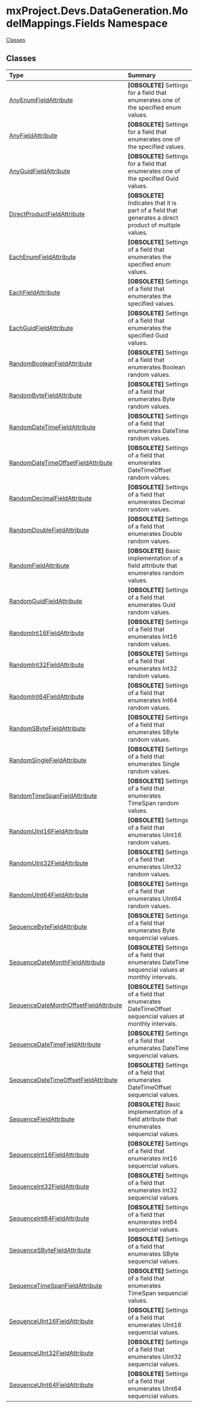 ﻿

# mxProject.Devs.DataGeneration.ModelMappings.Fields Namespace

[Classes](#Classes)&nbsp;&nbsp;

## Classes
|Type|Summary|
|:--|:--|
| [AnyEnumFieldAttribute](../mxProject.Devs.DataGeneration.ModelMappings.Fields/AnyEnumFieldAttribute.md) | **[OBSOLETE]** Settings for a field that enumerates one of the specified enum values. |
| [AnyFieldAttribute](../mxProject.Devs.DataGeneration.ModelMappings.Fields/AnyFieldAttribute.md) | **[OBSOLETE]** Settings for a field that enumerates one of the specified values. |
| [AnyGuidFieldAttribute](../mxProject.Devs.DataGeneration.ModelMappings.Fields/AnyGuidFieldAttribute.md) | **[OBSOLETE]** Settings for a field that enumerates one of the specified Guid values. |
| [DirectProductFieldAttribute](../mxProject.Devs.DataGeneration.ModelMappings.Fields/DirectProductFieldAttribute.md) | **[OBSOLETE]** Indicates that it is part of a field that generates a direct product of multiple values. |
| [EachEnumFieldAttribute](../mxProject.Devs.DataGeneration.ModelMappings.Fields/EachEnumFieldAttribute.md) | **[OBSOLETE]** Settings of a field that enumerates the specified enum values. |
| [EachFieldAttribute](../mxProject.Devs.DataGeneration.ModelMappings.Fields/EachFieldAttribute.md) | **[OBSOLETE]** Settings of a field that enumerates the specified values. |
| [EachGuidFieldAttribute](../mxProject.Devs.DataGeneration.ModelMappings.Fields/EachGuidFieldAttribute.md) | **[OBSOLETE]** Settings of a field that enumerates the specified Guid values. |
| [RandomBooleanFieldAttribute](../mxProject.Devs.DataGeneration.ModelMappings.Fields/RandomBooleanFieldAttribute.md) | **[OBSOLETE]** Settings of a field that enumerates Boolean random values. |
| [RandomByteFieldAttribute](../mxProject.Devs.DataGeneration.ModelMappings.Fields/RandomByteFieldAttribute.md) | **[OBSOLETE]** Settings of a field that enumerates Byte random values. |
| [RandomDateTimeFieldAttribute](../mxProject.Devs.DataGeneration.ModelMappings.Fields/RandomDateTimeFieldAttribute.md) | **[OBSOLETE]** Settings of a field that enumerates DateTime random values. |
| [RandomDateTimeOffsetFieldAttribute](../mxProject.Devs.DataGeneration.ModelMappings.Fields/RandomDateTimeOffsetFieldAttribute.md) | **[OBSOLETE]** Settings of a field that enumerates DateTimeOffset random values. |
| [RandomDecimalFieldAttribute](../mxProject.Devs.DataGeneration.ModelMappings.Fields/RandomDecimalFieldAttribute.md) | **[OBSOLETE]** Settings of a field that enumerates Decimal random values. |
| [RandomDoubleFieldAttribute](../mxProject.Devs.DataGeneration.ModelMappings.Fields/RandomDoubleFieldAttribute.md) | **[OBSOLETE]** Settings of a field that enumerates Double random values. |
| [RandomFieldAttribute](../mxProject.Devs.DataGeneration.ModelMappings.Fields/RandomFieldAttribute.md) | **[OBSOLETE]** Basic implementation of a field attribute that enumerates random values. |
| [RandomGuidFieldAttribute](../mxProject.Devs.DataGeneration.ModelMappings.Fields/RandomGuidFieldAttribute.md) | **[OBSOLETE]** Settings of a field that enumerates Guid random values. |
| [RandomInt16FieldAttribute](../mxProject.Devs.DataGeneration.ModelMappings.Fields/RandomInt16FieldAttribute.md) | **[OBSOLETE]** Settings of a field that enumerates Int16 random values. |
| [RandomInt32FieldAttribute](../mxProject.Devs.DataGeneration.ModelMappings.Fields/RandomInt32FieldAttribute.md) | **[OBSOLETE]** Settings of a field that enumerates Int32 random values. |
| [RandomInt64FieldAttribute](../mxProject.Devs.DataGeneration.ModelMappings.Fields/RandomInt64FieldAttribute.md) | **[OBSOLETE]** Settings of a field that enumerates Int64 random values. |
| [RandomSByteFieldAttribute](../mxProject.Devs.DataGeneration.ModelMappings.Fields/RandomSByteFieldAttribute.md) | **[OBSOLETE]** Settings of a field that enumerates SByte random values. |
| [RandomSingleFieldAttribute](../mxProject.Devs.DataGeneration.ModelMappings.Fields/RandomSingleFieldAttribute.md) | **[OBSOLETE]** Settings of a field that enumerates Single random values. |
| [RandomTimeSpanFieldAttribute](../mxProject.Devs.DataGeneration.ModelMappings.Fields/RandomTimeSpanFieldAttribute.md) | **[OBSOLETE]** Settings of a field that enumerates TimeSpan random values. |
| [RandomUInt16FieldAttribute](../mxProject.Devs.DataGeneration.ModelMappings.Fields/RandomUInt16FieldAttribute.md) | **[OBSOLETE]** Settings of a field that enumerates UInt16 random values. |
| [RandomUInt32FieldAttribute](../mxProject.Devs.DataGeneration.ModelMappings.Fields/RandomUInt32FieldAttribute.md) | **[OBSOLETE]** Settings of a field that enumerates UInt32 random values. |
| [RandomUInt64FieldAttribute](../mxProject.Devs.DataGeneration.ModelMappings.Fields/RandomUInt64FieldAttribute.md) | **[OBSOLETE]** Settings of a field that enumerates UInt64 random values. |
| [SequenceByteFieldAttribute](../mxProject.Devs.DataGeneration.ModelMappings.Fields/SequenceByteFieldAttribute.md) | **[OBSOLETE]** Settings of a field that enumerates Byte sequencial values. |
| [SequenceDateMonthFieldAttribute](../mxProject.Devs.DataGeneration.ModelMappings.Fields/SequenceDateMonthFieldAttribute.md) | **[OBSOLETE]** Settings of a field that enumerates DateTime sequencial values at monthly intervals. |
| [SequenceDateMonthOffsetFieldAttribute](../mxProject.Devs.DataGeneration.ModelMappings.Fields/SequenceDateMonthOffsetFieldAttribute.md) | **[OBSOLETE]** Settings of a field that enumerates DateTimeOffset sequencial values at monthly intervals. |
| [SequenceDateTimeFieldAttribute](../mxProject.Devs.DataGeneration.ModelMappings.Fields/SequenceDateTimeFieldAttribute.md) | **[OBSOLETE]** Settings of a field that enumerates DateTime sequencial values. |
| [SequenceDateTimeOffsetFieldAttribute](../mxProject.Devs.DataGeneration.ModelMappings.Fields/SequenceDateTimeOffsetFieldAttribute.md) | **[OBSOLETE]** Settings of a field that enumerates DateTimeOffset sequencial values. |
| [SequenceFieldAttribute](../mxProject.Devs.DataGeneration.ModelMappings.Fields/SequenceFieldAttribute.md) | **[OBSOLETE]** Basic implementation of a field attribute that enumerates sequencial values. |
| [SequenceInt16FieldAttribute](../mxProject.Devs.DataGeneration.ModelMappings.Fields/SequenceInt16FieldAttribute.md) | **[OBSOLETE]** Settings of a field that enumerates Int16 sequencial values. |
| [SequenceInt32FieldAttribute](../mxProject.Devs.DataGeneration.ModelMappings.Fields/SequenceInt32FieldAttribute.md) | **[OBSOLETE]** Settings of a field that enumerates Int32 sequencial values. |
| [SequenceInt64FieldAttribute](../mxProject.Devs.DataGeneration.ModelMappings.Fields/SequenceInt64FieldAttribute.md) | **[OBSOLETE]** Settings of a field that enumerates Int64 sequencial values. |
| [SequenceSByteFieldAttribute](../mxProject.Devs.DataGeneration.ModelMappings.Fields/SequenceSByteFieldAttribute.md) | **[OBSOLETE]** Settings of a field that enumerates SByte sequencial values. |
| [SequenceTimeSpanFieldAttribute](../mxProject.Devs.DataGeneration.ModelMappings.Fields/SequenceTimeSpanFieldAttribute.md) | **[OBSOLETE]** Settings of a field that enumerates TimeSpan sequencial values. |
| [SequenceUInt16FieldAttribute](../mxProject.Devs.DataGeneration.ModelMappings.Fields/SequenceUInt16FieldAttribute.md) | **[OBSOLETE]** Settings of a field that enumerates UInt16 sequencial values. |
| [SequenceUInt32FieldAttribute](../mxProject.Devs.DataGeneration.ModelMappings.Fields/SequenceUInt32FieldAttribute.md) | **[OBSOLETE]** Settings of a field that enumerates UInt32 sequencial values. |
| [SequenceUInt64FieldAttribute](../mxProject.Devs.DataGeneration.ModelMappings.Fields/SequenceUInt64FieldAttribute.md) | **[OBSOLETE]** Settings of a field that enumerates UInt64 sequencial values. |






